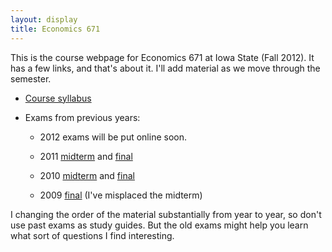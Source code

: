 ```yaml
---
layout: display
title: Economics 671
---
```


This is the course webpage for Economics 671 at Iowa State (Fall
2012). It has a few links, and that's about it. I'll add material as
we move through the semester.

* [Course syllabus](/671/2013/syllabus)

* Exams from previous years:

  * 2012 exams will be put online soon.

  * 2011 [midterm](/671/dl/econ-671-2011-midterm.pdf) and 
  [final](/671/dl/econ-671-2011-final.pdf)

  * 2010 [midterm](/671/dl/econ-671-2010-midterm.pdf) and 
  [final](/671/dl/econ-671-2010-final.pdf)

  * 2009 [final](/671/dl/econ-671-2009-final.pdf) (I've misplaced
  the midterm)

I changing the order of the material substantially from year to year,
so don't use past exams as study guides. But the old exams might help
you learn what sort of questions I find interesting.

[CC]: http://creativecommons.org/licenses/by-sa/3.0/